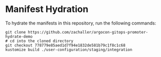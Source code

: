 # Manifest Hydration

To hydrate the manifests in this repository, run the following commands:

```shell
git clone https://github.com/zachaller/argocon-gitops-promoter-hydrate-demo
# cd into the cloned directory
git checkout 778779e85aed1d7f94e1832de581b79c1f8c1c68
kustomize build ./user-configuration/staging/integration
```
